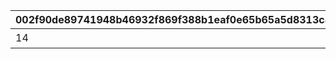 |002f90de89741948b46932f869f388b1eaf0e65b65a5d8313c8744e20619bb8b|45db4709beb0c065ebd67ec58969e584f2ef2a4d15fccb1df5d527fe7ffe72a9|14824cb21ed874fc9bee67abec0454b3db420fa663f3a1d7b7219b77a6c9c251|98b7cfaaa25f48b60e10df08f28fc98271af603eae22e8b2938f48eccb163a6e|0a1f374ee29159cb6e3863c6bb9943fa8dfa446d049e610e96bac056aca3990c|ee5a9865b82d9ded6c83ee4641f0247078261a062fda12728df4a65dd082eaf0|0fb0ebb6671b7b6d8dd762af01e0fb74b252eb18df54e28d7b6edb4f52082945|ef82b75e1cde19324c6198b930dbd4b48e606c022b6769778ce6e6b0f94a70e7|2b6b45a27ceb5c4d73f28903b9437bbb523098db3f24d09c602d507172fb97e4|e8903dadfca97698dede8d0f22ef6c109772e15c364f2bd9d35d3e602aafa618|34d1f8272662a321eb5eb8675648f1f5170e88db471a0aa3426f91797b85aad6|362b46b9e10486b3fae079182ffe8f54dafd842275c3e05989ebee986ba1a8cb|
| --- | --- | --- | --- | --- | --- | --- | --- | --- | --- | --- | --- |
|14|2025/08/15 15:00:00|2|1|2025/08/15 05:00:00|2|カムバック|201|1|0|カムバックミッション|2025/09/17 04:59:59|
